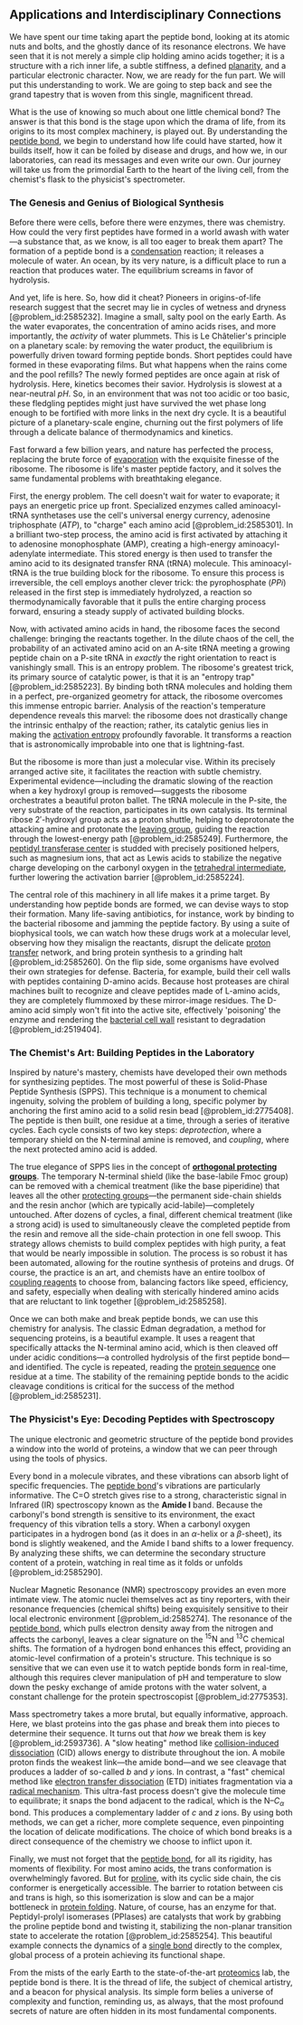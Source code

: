 ## Applications and Interdisciplinary Connections

We have spent our time taking apart the peptide bond, looking at its atomic nuts and bolts, and the ghostly dance of its resonance electrons. We have seen that it is not merely a simple clip holding amino acids together; it is a structure with a rich inner life, a subtle stiffness, a defined [planarity](@article_id:274287), and a particular electronic character. Now, we are ready for the fun part. We will put this understanding to work. We are going to step back and see the grand tapestry that is woven from this single, magnificent thread.

What is the use of knowing so much about one little chemical bond? The answer is that this bond is the stage upon which the drama of life, from its origins to its most complex machinery, is played out. By understanding the [peptide bond](@article_id:144237), we begin to understand how life could have started, how it builds itself, how it can be foiled by disease and drugs, and how we, in our laboratories, can read its messages and even write our own. Our journey will take us from the primordial Earth to the heart of the living cell, from the chemist's flask to the physicist's spectrometer.

### The Genesis and Genius of Biological Synthesis

Before there were cells, before there were enzymes, there was chemistry. How could the very first peptides have formed in a world awash with water—a substance that, as we know, is all too eager to break them apart? The formation of a peptide bond is a [condensation](@article_id:148176) reaction; it releases a molecule of water. An ocean, by its very nature, is a difficult place to run a reaction that produces water. The equilibrium screams in favor of hydrolysis.

And yet, life is here. So, how did it cheat? Pioneers in origins-of-life research suggest that the secret may lie in cycles of wetness and dryness [@problem_id:2585232]. Imagine a small, salty pool on the early Earth. As the water evaporates, the concentration of amino acids rises, and more importantly, the *activity* of water plummets. This is Le Châtelier's principle on a planetary scale: by removing the water product, the equilibrium is powerfully driven toward forming peptide bonds. Short peptides could have formed in these evaporating films. But what happens when the rains come and the pool refills? The newly formed peptides are once again at risk of hydrolysis. Here, kinetics becomes their savior. Hydrolysis is slowest at a near-neutral $pH$. So, in an environment that was not too acidic or too basic, these fledgling peptides might just have survived the wet phase long enough to be fortified with more links in the next dry cycle. It is a beautiful picture of a planetary-scale engine, churning out the first polymers of life through a delicate balance of thermodynamics and kinetics.

Fast forward a few billion years, and nature has perfected the process, replacing the brute force of [evaporation](@article_id:136770) with the exquisite finesse of the ribosome. The ribosome is life's master peptide factory, and it solves the same fundamental problems with breathtaking elegance.

First, the energy problem. The cell doesn't wait for water to evaporate; it pays an energetic price up front. Specialized enzymes called aminoacyl-tRNA synthetases use the cell's universal energy currency, adenosine triphosphate ($ATP$), to "charge" each amino acid [@problem_id:2585301]. In a brilliant two-step process, the amino acid is first activated by attaching it to adenosine monophosphate (AMP), creating a high-energy aminoacyl-adenylate intermediate. This stored energy is then used to transfer the amino acid to its designated transfer RNA (tRNA) molecule. This aminoacyl-tRNA is the true building block for the ribosome. To ensure this process is irreversible, the cell employs another clever trick: the pyrophosphate ($PPi$) released in the first step is immediately hydrolyzed, a reaction so thermodynamically favorable that it pulls the entire charging process forward, ensuring a steady supply of activated building blocks.

Now, with activated amino acids in hand, the ribosome faces the second challenge: bringing the reactants together. In the dilute chaos of the cell, the probability of an activated amino acid on an A-site tRNA meeting a growing peptide chain on a P-site tRNA in *exactly* the right orientation to react is vanishingly small. This is an entropy problem. The ribosome's greatest trick, its primary source of catalytic power, is that it is an "entropy trap" [@problem_id:2585223]. By binding both tRNA molecules and holding them in a perfect, pre-organized geometry for attack, the ribosome overcomes this immense entropic barrier. Analysis of the reaction's temperature dependence reveals this marvel: the ribosome does not drastically change the intrinsic enthalpy of the reaction; rather, its catalytic genius lies in making the [activation entropy](@article_id:179924) profoundly favorable. It transforms a reaction that is astronomically improbable into one that is lightning-fast.

But the ribosome is more than just a molecular vise. Within its precisely arranged active site, it facilitates the reaction with subtle chemistry. Experimental evidence—including the dramatic slowing of the reaction when a key hydroxyl group is removed—suggests the ribosome orchestrates a beautiful proton ballet. The tRNA molecule in the P-site, the very substrate of the reaction, participates in its own catalysis. Its terminal ribose $2'$-hydroxyl group acts as a proton shuttle, helping to deprotonate the attacking amine and protonate the [leaving group](@article_id:200245), guiding the reaction through the lowest-energy path [@problem_id:2585249]. Furthermore, the [peptidyl transferase center](@article_id:150990) is studded with precisely positioned helpers, such as magnesium ions, that act as Lewis acids to stabilize the negative charge developing on the carbonyl oxygen in the [tetrahedral intermediate](@article_id:202606), further lowering the activation barrier [@problem_id:2585224].

The central role of this machinery in all life makes it a prime target. By understanding how peptide bonds are formed, we can devise ways to stop their formation. Many life-saving antibiotics, for instance, work by binding to the bacterial ribosome and jamming the peptide factory. By using a suite of biophysical tools, we can watch how these drugs work at a molecular level, observing how they misalign the reactants, disrupt the delicate [proton transfer](@article_id:142950) network, and bring protein synthesis to a grinding halt [@problem_id:2585260]. On the flip side, some organisms have evolved their own strategies for defense. Bacteria, for example, build their cell walls with peptides containing D-amino acids. Because host proteases are chiral machines built to recognize and cleave peptides made of L-amino acids, they are completely flummoxed by these mirror-image residues. The D-amino acid simply won't fit into the active site, effectively 'poisoning' the enzyme and rendering the [bacterial cell wall](@article_id:176699) resistant to degradation [@problem_id:2519404].

### The Chemist's Art: Building Peptides in the Laboratory

Inspired by nature's mastery, chemists have developed their own methods for synthesizing peptides. The most powerful of these is Solid-Phase Peptide Synthesis (SPPS). This technique is a monument to chemical ingenuity, solving the problem of building a long, specific polymer by anchoring the first amino acid to a solid resin bead [@problem_id:2775408]. The peptide is then built, one residue at a time, through a series of iterative cycles. Each cycle consists of two key steps: *deprotection*, where a temporary shield on the N-terminal amine is removed, and *coupling*, where the next protected amino acid is added.

The true elegance of SPPS lies in the concept of **[orthogonal protecting groups](@article_id:182514)**. The temporary N-terminal shield (like the base-labile Fmoc group) can be removed with a chemical treatment (like the base piperidine) that leaves all the other [protecting groups](@article_id:200669)—the permanent side-chain shields and the resin anchor (which are typically acid-labile)—completely untouched. After dozens of cycles, a final, different chemical treatment (like a strong acid) is used to simultaneously cleave the completed peptide from the resin and remove all the side-chain protection in one fell swoop. This strategy allows chemists to build complex peptides with high purity, a feat that would be nearly impossible in solution. The process is so robust it has been automated, allowing for the routine synthesis of proteins and drugs. Of course, the practice is an art, and chemists have an entire toolbox of [coupling reagents](@article_id:200458) to choose from, balancing factors like speed, efficiency, and safety, especially when dealing with sterically hindered amino acids that are reluctant to link together [@problem_id:2585258].

Once we can both make and break peptide bonds, we can use this chemistry for analysis. The classic Edman degradation, a method for sequencing proteins, is a beautiful example. It uses a reagent that specifically attacks the N-terminal amino acid, which is then cleaved off under acidic conditions—a controlled hydrolysis of the first peptide bond—and identified. The cycle is repeated, reading the [protein sequence](@article_id:184500) one residue at a time. The stability of the remaining peptide bonds to the acidic cleavage conditions is critical for the success of the method [@problem_id:2585231].

### The Physicist's Eye: Decoding Peptides with Spectroscopy

The unique electronic and geometric structure of the peptide bond provides a window into the world of proteins, a window that we can peer through using the tools of physics.

Every bond in a molecule vibrates, and these vibrations can absorb light of specific frequencies. The [peptide bond](@article_id:144237)'s vibrations are particularly informative. The C=O stretch gives rise to a strong, characteristic signal in Infrared (IR) spectroscopy known as the **Amide I** band. Because the carbonyl's bond strength is sensitive to its environment, the exact frequency of this vibration tells a story. When a carbonyl oxygen participates in a hydrogen bond (as it does in an $\alpha$-helix or a $\beta$-sheet), its bond is slightly weakened, and the Amide I band shifts to a lower frequency. By analyzing these shifts, we can determine the secondary structure content of a protein, watching in real time as it folds or unfolds [@problem_id:2585290].

Nuclear Magnetic Resonance (NMR) spectroscopy provides an even more intimate view. The atomic nuclei themselves act as tiny reporters, with their resonance frequencies (chemical shifts) being exquisitely sensitive to their local electronic environment [@problem_id:2585274]. The resonance of the [peptide bond](@article_id:144237), which pulls electron density away from the nitrogen and affects the carbonyl, leaves a clear signature on the $^{15}\text{N}$ and $^{13}\text{C}$ chemical shifts. The formation of a hydrogen bond enhances this effect, providing an atomic-level confirmation of a protein's structure. This technique is so sensitive that we can even use it to watch peptide bonds form in real-time, although this requires clever manipulation of pH and temperature to slow down the pesky exchange of amide protons with the water solvent, a constant challenge for the protein spectroscopist [@problem_id:2775353].

Mass spectrometry takes a more brutal, but equally informative, approach. Here, we blast proteins into the gas phase and break them into pieces to determine their sequence. It turns out that *how* we break them is key [@problem_id:2593736]. A "slow heating" method like [collision-induced dissociation](@article_id:166821) (CID) allows energy to distribute throughout the ion. A mobile proton finds the weakest link—the amide bond—and we see cleavage that produces a ladder of so-called $b$ and $y$ ions. In contrast, a "fast" chemical method like [electron transfer dissociation](@article_id:203315) (ETD) initiates fragmentation via a [radical mechanism](@article_id:181097). This ultra-fast process doesn't give the molecule time to equilibrate; it snaps the bond adjacent to the radical, which is the N–$C_\alpha$ bond. This produces a complementary ladder of $c$ and $z$ ions. By using both methods, we can get a richer, more complete sequence, even pinpointing the location of delicate modifications. The choice of which bond breaks is a direct consequence of the chemistry we choose to inflict upon it.

Finally, we must not forget that the [peptide bond](@article_id:144237), for all its rigidity, has moments of flexibility. For most amino acids, the trans conformation is overwhelmingly favored. But for [proline](@article_id:166107), with its cyclic side chain, the cis conformer is energetically accessible. The barrier to rotation between cis and trans is high, so this isomerization is slow and can be a major bottleneck in [protein folding](@article_id:135855). Nature, of course, has an enzyme for that. Peptidyl-prolyl isomerases (PPIases) are catalysts that work by grabbing the proline peptide bond and twisting it, stabilizing the non-planar transition state to accelerate the rotation [@problem_id:2585254]. This beautiful example connects the dynamics of a [single bond](@article_id:188067) directly to the complex, global process of a protein achieving its functional shape.

From the mists of the early Earth to the state-of-the-art [proteomics](@article_id:155166) lab, the peptide bond is there. It is the thread of life, the subject of chemical artistry, and a beacon for physical analysis. Its simple form belies a universe of complexity and function, reminding us, as always, that the most profound secrets of nature are often hidden in its most fundamental components.